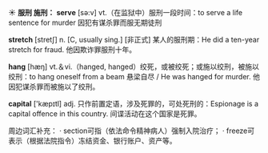 ☀ <span class="category">**服刑 施刑：**</span>
<span class="vocabulary">**serve**</span> [sə:v] 
<span class="definition">vt.（在监狱中）服刑一段时间：</span>to serve a life sentence for murder 因犯有谋杀罪而服无期徒刑

<span class="vocabulary">**stretch**</span> [stretʃ]
<span class="definition">n. [C, usually sing.] [非正式] 某人的服刑期：</span>He did a ten-year stretch for fraud. 他因欺诈罪服刑十年。

<span class="vocabulary">**hang**</span> [hæŋ] 
<span class="definition">vt.＆vi.（hanged, hanged）绞死，或被绞死；或施以绞刑，被施以绞刑：</span>to hang oneself from a beam 悬梁自尽 / He was hanged for murder. 他因犯谋杀罪而被施以了绞刑。

<span class="vocabulary">**capital**</span> ['kæpɪtl] 
<span class="definition">adj. 只作前置定语，涉及死罪的，可处死刑的：</span>Espionage is a capital offence in this country. 间谍活动在这个国家是死罪。
           
周边词汇补充：
· section可指（依法命令精神病人）强制入院治疗；
· freeze可表示（根据法院指令）冻结资金、银行账户、资产等。
